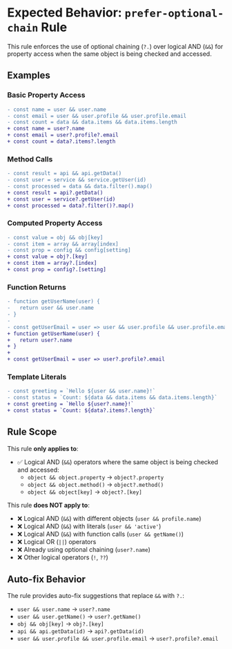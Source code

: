 # Expected Behavior: `prefer-optional-chain` Rule

This rule enforces the use of optional chaining (`?.`) over logical AND (`&&`) for property access when the same object is being checked and accessed.

## Examples

### Basic Property Access

```diff
- const name = user && user.name
- const email = user && user.profile && user.profile.email
- const count = data && data.items && data.items.length
+ const name = user?.name
+ const email = user?.profile?.email
+ const count = data?.items?.length
```

### Method Calls

```diff
- const result = api && api.getData()
- const user = service && service.getUser(id)
- const processed = data && data.filter().map()
+ const result = api?.getData()
+ const user = service?.getUser(id)
+ const processed = data?.filter()?.map()
```

### Computed Property Access

```diff
- const value = obj && obj[key]
- const item = array && array[index]
- const prop = config && config[setting]
+ const value = obj?.[key]
+ const item = array?.[index]
+ const prop = config?.[setting]
```

### Function Returns

```diff
- function getUserName(user) {
-   return user && user.name
- }
-
- const getUserEmail = user => user && user.profile && user.profile.email
+ function getUserName(user) {
+   return user?.name
+ }
+
+ const getUserEmail = user => user?.profile?.email
```

### Template Literals

```diff
- const greeting = `Hello ${user && user.name}!`
- const status = `Count: ${data && data.items && data.items.length}`
+ const greeting = `Hello ${user?.name}!`
+ const status = `Count: ${data?.items?.length}`
```

## Rule Scope

This rule **only applies to**:

- ✅ Logical AND (`&&`) operators where the same object is being checked and accessed:
  - `object && object.property` → `object?.property`
  - `object && object.method()` → `object?.method()`
  - `object && object[key]` → `object?.[key]`

This rule **does NOT apply to**:

- ❌ Logical AND (`&&`) with different objects (`user && profile.name`)
- ❌ Logical AND (`&&`) with literals (`user && 'active'`)
- ❌ Logical AND (`&&`) with function calls (`user && getName()`)
- ❌ Logical OR (`||`) operators
- ❌ Already using optional chaining (`user?.name`)
- ❌ Other logical operators (`!`, `??`)

## Auto-fix Behavior

The rule provides auto-fix suggestions that replace `&&` with `?.`:

- `user && user.name` → `user?.name`
- `user && user.getName()` → `user?.getName()`
- `obj && obj[key]` → `obj?.[key]`
- `api && api.getData(id)` → `api?.getData(id)`
- `user && user.profile && user.profile.email` → `user?.profile?.email`
